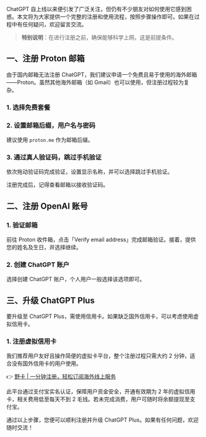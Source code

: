 ChatGPT 自上线以来便引发了广泛关注，但仍有不少朋友对如何使用它感到困惑。本文将为大家提供一个完整的注册和使用流程，按照步骤操作即可。如果在过程中有任何疑问，欢迎留言交流。

> **特别说明**：在进行注册之前，确保能够科学上网，这是前提条件。

## 一、注册 Proton 邮箱

由于国内邮箱无法注册 ChatGPT，我们建议申请一个免费且易于使用的海外邮箱——Proton。虽然其他海外邮箱（如 Gmail）也可以使用，但注册过程较为复杂。

### 1. 选择免费套餐

### 2. 设置邮箱后缀，用户名与密码

建议使用 `proton.me` 作为邮箱后缀。

### 3. 通过真人验证码，跳过手机验证

依次拖动验证码完成验证，设置显示名称，并可以选择跳过手机验证。

注册完成后，记得查看邮箱以接收验证码。

## 二、注册 OpenAI 账号

### 1. 验证邮箱

前往 Proton 收件箱，点击「Verify email address」完成邮箱验证。接着，提供您的姓名及生日，并选择继续。

### 2. 创建 ChatGPT 账户

选择创建 ChatGPT 账户，个人用户一般选择该选项即可。

## 三、升级 ChatGPT Plus

要升级至 ChatGPT Plus，需使用信用卡。如果缺乏国外信用卡，可以考虑使用虚拟信用卡。

### 1. 注册虚拟信用卡

我们推荐用户友好且操作简便的虚拟卡平台，整个注册过程只需大约 2 分钟，适合没有国外信用卡的用户使用。

👉 [野卡 | 一分钟注册，轻松订阅海外线上服务](https://bit.ly/bewildcard)

此平台通过支付宝实名认证，保障用户资金安全，开通有效期为 2 年的虚拟信用卡，相关费用低至每天不到 2 毛钱。若未完成消费，用户可随时将余额提现至支付宝。

通过以上步骤，您便可以顺利注册并升级 ChatGPT Plus。如果有任何问题，欢迎随时交流！